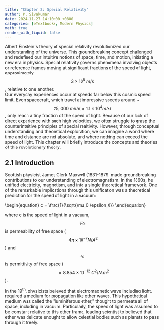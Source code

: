 ```yaml
---
title: "Chapter 2: Special Relativity" 
author: P. Sivakumar
date: 2024-11-27 14:10:00 +0800
categories: [eTextbooks, Modern Physics]
math: true
render_with_liquid: false
---
```


Albert Einstein's theory of special relativity revolutionized our understanding of the universe. This groundbreaking concept challenged and redefined our intuitive notions of space, time, and motion, initiating a new era in physics. Special relativity governs phenomena involving objects or reference frames moving at significant fractions of the speed of light, approximately $$3\times 10^8 \ m/s$$, relative to one another.  
Our everyday experiences occur at speeds far below this cosmic speed limit. Even spacecraft, which travel at impressive speeds around ~$$25,000\ mi/h  (\approx 1.1 \times 10^4 m/s)$$, only reach a tiny fraction of the speed of light. Because of our lack of direct experience with such high velocities, we often struggle to grasp the counterintuitive principles of special realtivity. 
However, through conceptual understanding and theoretical exploration, we can imagine a world where time and distance are not absolute, and where nothing can exceed the speed of light. This chapter will briefly introduce the concepts and theories of this revolutionary theory.

## 2.1 Introduction
Scottish physicist James Clerk Maxwell (1831-1879) made groundbreaking contributions to our understanding of electromagnetism. In the 1860s, he unified electricity, magnetism, and  into a single theoretical framework. One of the remarkable implications through this unification was a theoretical prediction for the speed of light in a vacuum: 

\begin{equation}
    c = \frac{1}{\sqrt{\mu_0 \epsilon_0}}
\end{equation}

where c is the speed of light in a vacuum, $$\mu_0 $$ is permeability of free space ($$~ 4 \pi \times 10^{-7} N/A^2$$ ) and $$\epsilon_0$$ is permittivity of free space ($$ ~  = 8.854 \times 10^{-12} \ C^2/N.m^2 $$).

In the 19<sup>th</sup>, physicists believed that electromagnetic wave including light, required a medium for propagation like other waves. This hypothetical medium was called the "luminiferous ether," thought to permeate all of space, including in vacuum. Particularly, the speed of light was assumed to be constant relative to this ether frame, leading scientist to believed that ether was delicate enought to allow celestial bodies such as  planets to pass through it freely.  
